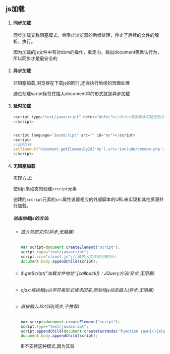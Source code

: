 ## js加载

1. #### 同步加载

   同步加载又称阻塞模式，会阻止浏览器的后续处理，停止了后续的文件的解析，执行。

   因为加载的js文件中有对dom的操作，重定向，输出document等默认行为，所以同步才是最安全的

2. #### 异步加载

   非阻塞加载,浏览器在下载js的同时,还会执行后续的页面处理

   通过创建script标签在插入document中的形式就是异步加载

3. #### 延时加载

   ```JavaScript
   <script type="text/javascript" defer="defer">//defer表示脚本可延迟到文档完全被解析显示后
   </script>
   
   
   <script language="JavaScript" src="" id="my"></script> 
   <script> 
   //延时3秒 
   setTimeout("document.getElementById('my').src='include/common.php'; ",3000);
   </script> 
   ```

4. #### 无阻塞加载

   实现方式:

   使用js来动态的创建`srcript`元素

   创建的`srcript`元素的`src`属性设置相应的外部脚本的URL来实现和其他资源并行加载。

   ##### 动态加载js的方法:

   - ###### 插入外部文件(异步,无阻塞)

     ```javascript
     var script=document.createElement("script");
     script.type="text/javascript";
     script.src="client.js";//请求js文件再回来执行
     document.body.appendChild(script);
     ```

   - ###### $.getScript("加载文件地址",[callback])：JQuery方法(异步,无阻塞)

   - ###### ajax:将远程js以字符串形式请求回来,然后将js动态插入(异步,无阻塞)

   - ###### 直接插入JS代码(同步,不推荐)

     ```JavaScript
     var script=document.createElement("script");
     script.type="text/javascript";
     script.appendChild(document.createTextNode("function sayHi(){alert("hi")}"));
     document.body.appendChild(script);
     ```

     IE不支持这种模式,因为其将<script>标签设为特殊标签，不允许DOM访问其子节点
     可以使用script.text来指定js代码

     ```javascript
     var script=document.createElement("script");
     script.type="text/javascript";
     script.text="function sayHi(){alert("hi")}";//Safari3之前不支持
     document.body.appendChild(script);
     ```

     兼容所有浏览器模式为:

     ```javascript
     var script=document.createElement("script");
     script.type="text/javascript";
     var code="function sayHi(){alert("hi");}";
     try{
       script.appendChild(document.createTextNode(code));
     }catch(ex){
       script.text="code";
     }
     document.body.appendChild(script);
     //由于在将js代码以字符串的形式传进去时，调用了eval()会影响性能,
     //try....catch语句会破坏作用域，从而也会影响性能,所以这个模式不推荐
     ```

   - ###### import:动态导入js文件(目前不支持)